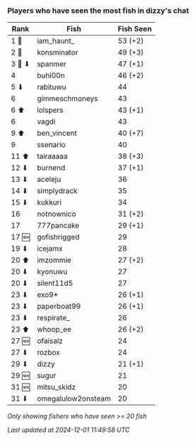 ### Players who have seen the most fish in dizzy's chat
| Rank | Fish | Fish Seen |
|------|--------|-----------|
| 1 🥇  | iam_haunt_  | 53 (+2) |
| 2 🥈  | konsminator  | 49 (+3) |
| 3 🥉 ⬇ | spanmer  | 47 (+1) |
| 4  | buhl00n  | 46 (+2) |
| 5 ⬇ | rabituwu  | 44 |
| 6  | gimmeschmoneys  | 43 |
| 6 ⬆ | lolspers  | 43 (+1) |
| 6  | vagdi  | 43 |
| 9 ⬆ | ben_vincent  | 40 (+7) |
| 9  | ssenario  | 40 |
| 11 ⬆ | tairaaaaa  | 38 (+3) |
| 12 ⬇ | burnend  | 37 (+1) |
| 13 ⬇ | aceleju  | 36 |
| 14 ⬇ | simplydrack  | 35 |
| 15 ⬇ | kukkuri  | 34 |
| 16  | notnownico  | 31 (+2) |
| 17  | 777pancake  | 29 (+1) |
| 17 🆕 | gofishrigged  | 29 |
| 19 ⬇ | icejamx  | 28 |
| 20 ⬆ | imzommie  | 27 (+2) |
| 20 ⬇ | kyonuwu  | 27 |
| 20 ⬇ | silent11d5  | 27 |
| 23 ⬇ | exo9*  | 26 (+1) |
| 23 ⬇ | paperboat99  | 26 (+1) |
| 23 ⬇ | respirate_  | 26 |
| 23 ⬆ | whoop_ee  | 26 (+2) |
| 27 🆕 | ofaisalz  | 24 |
| 27 ⬇ | rozbox  | 24 |
| 29 ⬇ | dizzy  | 21 (+1) |
| 29 🆕 | sugur  | 21 |
| 31 🆕 | mitsu_skidz  | 20 |
| 31 ⬇ | omegalulow2onsteam  | 20 |

_Only showing fishers who have seen >= 20 fish_

_Last updated at 2024-12-01 11:49:58 UTC_
